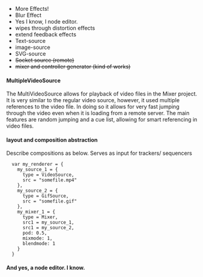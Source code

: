 * More Effects!
* Blur Effect
* Yes I know, I node editor.
* wipes through distortion effects
* extend feedback effects
* Text-source
* image-source
* SVG-source
* ~~Socket source (remote)~~
* ~~mixer and controller generator (kind of works)~~

#### MultipleVideoSource

The MultiVideoSource allows for playback of video files in the Mixer project.
It is very similar to the regular video source, however, it used multiple references to the video file.
In doing so it allows for very fast jumping through the video even when it is loading from a remote server.
The main features are random jumping and a cue list, allowing for smart referencing in video files.

#### layout and composition abstraction

Describe compositions as below. Serves as input for trackers/ sequencers

```
  var my_renderer = {
    my_source_1 = {
      type = VideoSource,
      src = "somefile.mp4"
    },
    my_source_2 = {
      type = GifSource,
      src = "somefile.gif"
    },
    my_mixer_1 = {
      type = Mixer,
      src1 = my_source_1,
      src1 = my_source_2,
      pod: 0.5,
      mixmode: 1,
      blendmode: 1
    }
  }
```

#### And yes, a node editor. I know. 
